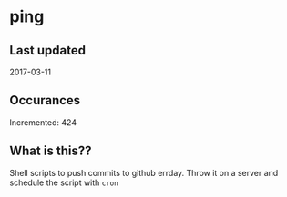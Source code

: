 # ping

## Last updated
2017-03-11

## Occurances
Incremented: 424

## What is this??
Shell scripts to push commits to github errday. Throw it on a server and schedule the script with `cron`


